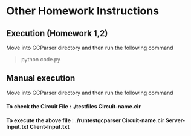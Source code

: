 # Other Homework Instructions

## Execution (Homework 1,2)
Move into GCParser directory and then run the following command
> python code.py

## Manual execution
Move into GCParser directory and then run the following command
#### To check the Circuit File : ./testfiles Circuit-name.cir
#### To execute the above file : ./runtestgcparser Circuit-name.cir Server-Input.txt Client-Input.txt
